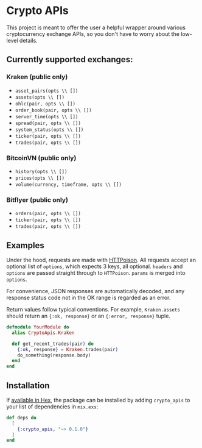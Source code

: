 # Crypto APIs

This project is meant to offer the user a helpful wrapper around various cryptocurrency exchange APIs, so you don't have to worry about the low-level details.

## Currently supported exchanges:

### Kraken (public only)

- `asset_pairs(opts \\ [])`
- `assets(opts \\ [])`
- `ohlc(pair, opts \\ [])`
- `order_book(pair, opts \\ [])`
- `server_time(opts \\ [])`
- `spread(pair, opts \\ [])`
- `system_status(opts \\ [])`
- `ticker(pair, opts \\ [])`
- `trades(pair, opts \\ [])`

### BitcoinVN (public only)

- `history(opts \\ [])`
- `prices(opts \\ [])`
- `volume(currency, timeframe, opts \\ [])`

### Bitflyer (public only)

- `orders(pair, opts \\ [])`
- `ticker(pair, opts \\ [])`
- `trades(pair, opts \\ [])`

## Examples

Under the hood, requests are made with [HTTPoison](https://github.com/edgurgel/httpoison). All requests accept an optional list of `options`, which expects 3 keys, all optional. `headers` and `options` are passed straight through to `HTTPoison`. `params` is merged into `options`.

For convenience, JSON responses are automatically decoded, and any response status code not in the OK range is regarded as an error.

Return values follow typical conventions. For example, `Kraken.assets` should return an `{:ok, response}` or an `{:error, response}` tuple.

```elixir
defmodule YourModule do
  alias CryptoApis.Kraken

  def get_recent_trades(pair) do
    {:ok, response} = Kraken.trades(pair)
    do_something(response.body)
  end
end
```

## Installation

If [available in Hex](https://hex.pm/docs/publish), the package can be installed
by adding `crypto_apis` to your list of dependencies in `mix.exs`:

```elixir
def deps do
  [
    {:crypto_apis, "~> 0.1.0"}
  ]
end
```
